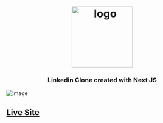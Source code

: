 <h1 align="center">
  <img src="https://user-images.githubusercontent.com/99184393/188185026-93637cf8-67e9-439a-b33a-6feba7b8bd21.png" alt="logo" width="160" height="auto" />
</h1>

<h3 align="center">
   Linkedin Clone created with Next JS</a>
</h3>

![image](https://user-images.githubusercontent.com/75967993/200847590-0f7e7cab-cfb2-4d25-ac5c-769da0849855.png)

## <a href="https://react-linkedin-clone1.vercel.app" target="_blank">Live Site</a>
